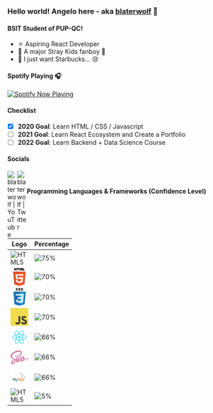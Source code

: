 ### Hello world! Angelo here - aka <ins>blaterwolf</ins> 🐺

#### BSIT Student of PUP-QC!

-   ⚛️ Aspiring React Developer
-   💃 A major Stray Kids fanboy 👀
-   🍹 I just want Starbucks... 😢

#### Spotify Playing 🎧

[<img src="https://blaterwolf-spotify.vercel.app/api/spotify-playing" alt="Spotify Now Playing" width="350" />](https://open.spotify.com/user/9mtpsfc6cmuh84qp619fpjfs?si=VCOaUGbdSoeAP5SAkNzGvw)

#### Checklist

-   [x] **2020 Goal**: Learn HTML / CSS / Javascript
-   [ ] **2021 Goal**: Learn React Ecosystem and Create a Portfolio
-   [ ] **2022 Goal**: Learn Backend + Data Science Course

#### Socials

[<img align="left" alt="blaterwolf | YouTube" width="22px" src="https://cdn.jsdelivr.net/npm/simple-icons@v3/icons/youtube.svg" />][youtube]
[<img align="left" alt="blaterwolf | Twitter" width="22px" src="https://cdn.jsdelivr.net/npm/simple-icons@v3/icons/twitter.svg" />][twitter]

<br/>

#### Programming Languages & Frameworks (Confidence Level)

| Logo | Percentage |
| ---- | ---------- |
| <img align="left" alt="HTML5" width="40px" src="https://cdn.iconscout.com/icon/free/png-512/c-programming-569564.png" /> | ![75%](https://progress-bar.dev/75?width=200) |
| <img align="left" alt="HTML5" width="40px" src="https://raw.githubusercontent.com/github/explore/80688e429a7d4ef2fca1e82350fe8e3517d3494d/topics/html/html.png" /> | ![70%](https://progress-bar.dev/70?width=200) |
| <img align="left" alt="CSS3" width="40px" src="https://raw.githubusercontent.com/github/explore/80688e429a7d4ef2fca1e82350fe8e3517d3494d/topics/css/css.png" /> | ![70%](https://progress-bar.dev/70?width=200) |
| <img align="left" alt="JavaScript" width="40px" src="https://raw.githubusercontent.com/github/explore/80688e429a7d4ef2fca1e82350fe8e3517d3494d/topics/javascript/javascript.png" /> | ![70%](https://progress-bar.dev/70?width=200) |
| <img align="left" alt="React" width="40px" src="https://raw.githubusercontent.com/github/explore/80688e429a7d4ef2fca1e82350fe8e3517d3494d/topics/react/react.png" /> | ![66%](https://progress-bar.dev/66?width=200) |
| <img align="left" alt="Sass" width="40px" src="https://raw.githubusercontent.com/github/explore/80688e429a7d4ef2fca1e82350fe8e3517d3494d/topics/sass/sass.png" /> | ![66%](https://progress-bar.dev/70?width=200) |
| <img align="left" alt="MySQL" width="40px" src="https://raw.githubusercontent.com/github/explore/80688e429a7d4ef2fca1e82350fe8e3517d3494d/topics/mysql/mysql.png" /> | ![66%](https://progress-bar.dev/10?width=200) |
| <img align="left" alt="HTML5" width="40px" src="https://upload.wikimedia.org/wikipedia/commons/c/c3/Python-logo-notext.svg" /> | ![5%](https://progress-bar.dev/5?width=200) |


[youtube]: https://www.youtube.com/channel/UCJukD0F_0gjF-vU4GICAacw/
[twitter]: twitter.com/blaterwolf
